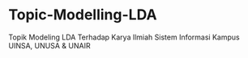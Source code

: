 # Topic-Modelling-LDA
Topik Modeling LDA Terhadap Karya Ilmiah Sistem Informasi Kampus UINSA, UNUSA &amp; UNAIR
